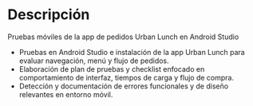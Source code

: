 # Descripción<br/>
Pruebas móviles de la app de pedidos Urban Lunch en Android Studio       
- Pruebas en Android Studio e instalación de la app Urban Lunch para evaluar navegación, menú y flujo de pedidos.
- Elaboración de plan de pruebas y checklist enfocado en comportamiento de interfaz, tiempos de carga y flujo de compra.
- Detección y documentación de errores funcionales y de diseño relevantes en entorno móvil.
